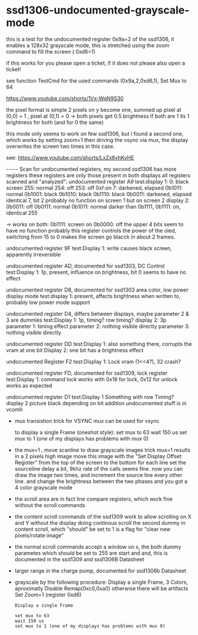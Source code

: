 # ssd1306-undocumented-grayscale-mode

this is a test for the undocumented register 0x9a=2 of the ssd1306, it enables a 128x32 grayscale mode, this is stretched using the zoom
command to fill the screen ( 0xd6=1)

if this works for you please open a ticket, if it does not please also open a ticket!

see function TestCmd for the used commands (0x9a,2,0xd6,1), Set Mux to 64

https://www.youtube.com/shorts/1Vx-WqN9S30



the pixel format is simple 2 pixels on y become one, summed up
pixel at (0,0) = 1 , pixel at (0,1) = 0   -> both pixels get 0.5 brightness
if both are 1 its 1 brightness for both (and for 0 the same)

this mode only seems to work on few ssd1306, but i found a second one, which works by setting zoom=1 then driving the vsync via mux, the display overwrites the screen two times in this case.

see:
https://www.youtube.com/shorts/LxZx6vhKvHE


----- Scan for undocumented registers, my second ssd1306 has more registers these registers are only those present in both displays
all registers scanned and "analyzed": 
  undocumented register A9
  test:display 1: 
  0: black screen
  255: normal
  254: off
  253: off
  0xf:on
  7: darkened, elapsed
  0b1011: normal
  0b1001: black
  0b1010: black
  0b1110: black
  0b0011: darkened, elapsed identical 7, bit 2 probably no function on screen 1 but on screen 2
  display 2:
  0b0011: off
  0b0111: normal
  0b1011: normal darker than 0b1111,
  0b1111: on, identical 255

  -> works on both: 0b1111: screen on
  0b0000: off
  the upper 4 bits seem to have no function
  probably this register controls the power of the oled, switching from 15 to 0 makes the screen go blacck in about 2 frames.


  undocumented register 9F
  test:Display 1: write causes black screen, apparently irreversible

  undocumented register AD, documented for ssd1303, DC Control
  test:Display 1: 1p, present, influence on brightness, bit 0 seems to have no effect

  undocumented register D8, documented for ssd1303 area color, low power display mode
  test:display 1: present, affects brightness when written to, probably low power mode support

  undocumented register D4, differs between displays, maybe parameter 2 & 3 are dummies 
  test:Display 1: 1p, timing? row timing?
  display 2: 3p
  parameter 1: timing effect
  parameter 2: nothing visible directly
  parameter 3: nothing visible directly

  undocumented register DD
  test:Display 1: also something there, corrupts the vram at one bit
  Display 2: one bit has a brightness effect
 
  undocumented Register F2
  test:Display 1: Lock vram (1<<4?), 32 crash?

  undocumented register FD, documented for ssd1309, lock register
  test:Display 1: command lock works with 0x16 for lock, 0x12 for unlock
  works as expected

  undocumented register D1
  test:Display 1
  Something with row Timing?
  display 2
  picture black depending on bit
addition undocumented stuff is in vcomh



+ mux transistion trick for VSYNC
    mux can be used for vsync
    
    to display a single Frame (oneshot style):
      set mux to 63 
      wait 150 us 
      set mux to 1 (one of my displays has problems with mux 0)
      
+ the mux=1 , move scanline to draw grayscale images trick
      mux=1 results in a 2 pixels high image
      move this image with the "Set Display Offset Register" from the top of the screen to the bottom
      for each line set the sourceline
        delay a bit, 9khz rate of the calls seems fine.
        now you can draw the image two times, and increment the source line every other line. and change the brightness between the two phases
        and you got a 4 color grayscale mode

+ the scroll area are in fact line compare registers, which work fine without the scroll commands

+ the content scroll commands of the ssd1309 work to allow scrolling on X and Y without the display doing continous scroll
    the second dummy in content scroll, which "should" be set to 1 is a flag for "clear new pixels/rotate image"

+ the normal scroll commands accept a window on x, the both dummy parametes which should be set to 255 are start and and, this is documented in the ssd1309 and ssd1306B Datasheet

+ larger range in the charge pump, documented for ssd1306b Datasheet

+ grayscale by the following procedure:
      Display a single Frame, 3 Colors, aproximatly
      Disable Remap(0xc0,0xa0) otherwise there will be artifacts
      Set Zoom=1 (register 0xd6)
      
      Display a single Frame
      
      set mux to 63 
      wait 150 us 
      set mux to 1 (one of my displays has problems with mux 0)


